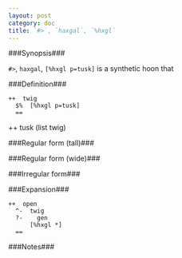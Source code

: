```yaml
---
layout: post
category: doc
title: `#>`, `haxgal`, `%hxgl`
---
```


###Synopsis###

`#>`, `haxgal`, `[%hxgl p=tusk]` is a synthetic hoon that

###Definition###

    ++  twig  
      $%  [%hxgl p=tusk]
      ==
  ++  tusk  (list twig) 

###Regular form (tall)###

###Regular form (wide)###

###Irregular form###

###Expansion###
    
    ++  open
      ^-  twig
      ?-    gen
          [%hxgl *]
      ==

###Notes###
